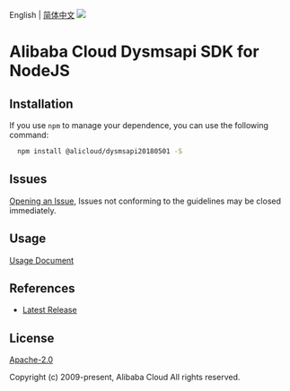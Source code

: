 English | [简体中文](README-CN.md)
![](https://aliyunsdk-pages.alicdn.com/icons/AlibabaCloud.svg)

# Alibaba Cloud Dysmsapi SDK for NodeJS

## Installation
If you use `npm` to manage your dependence, you can use the following command:

```sh
  npm install @alicloud/dysmsapi20180501 -S
```

## Issues
[Opening an Issue](https://github.com/aliyun/alibabacloud-typescript-sdk/issues/new), Issues not conforming to the guidelines may be closed immediately.

## Usage
[Usage Document](https://github.com/aliyun/alibabacloud-typescript-sdk/blob/master/docs/Usage-EN.md#quick-examples)

## References
* [Latest Release](https://github.com/aliyun/alibabacloud-typescript-sdk/)

## License
[Apache-2.0](http://www.apache.org/licenses/LICENSE-2.0)

Copyright (c) 2009-present, Alibaba Cloud All rights reserved.
